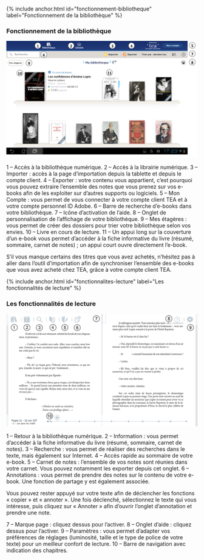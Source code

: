 {% include anchor.html id="fonctionnement-bibliotheque" label="Fonctionnement de la bibliothèque" %}
### Fonctionnement de la bibliothèque

![](/images/lire-tablette-Android-1.png)

1 – Accès à la bibliothèque numérique.
2 – Accès à la librairie numérique.
3 – Importer : accès à la page d’importation depuis la tablette et depuis le compte client.
4 – Exporter : votre contenu vous appartient, c’est pourquoi vous pouvez extraire l’ensemble des notes que vous prenez sur vos e-books afin de les exploiter sur d’autres supports ou logiciels.
5 – Mon Compte : vous permet de vous connecter à votre compte client TEA et à votre compte personnel ID Adobe.
6 – Barre de recherche d’e-books dans votre bibliothèque.
7 – Icône d’activation de l’aide.
8 – Onglet de personnalisation de l’affichage de votre bibliothèque.
9 – Mes étagères : vous permet de créer des dossiers pour trier votre bibliothèque selon vos envies.
10 – Livre en cours de lecture.
11 – Un appui long sur la couverture d’un e-book vous permet d’accéder à la fiche informative du livre (résumé, sommaire, carnet de notes) ; un appui court ouvre directement l’e-book.

<p class="protip">S’il vous manque certains des titres que vous avez achetés, n’hésitez pas à aller dans l’outil d’importation afin de synchroniser l’ensemble des e-books que vous avez acheté chez TEA, grâce à votre compte client TEA.</p>

{% include anchor.html id="fonctionnalites-lecture" label="Les fonctionnalités de lecture" %}
### Les fonctionnalités de lecture

![](/images/lire-tablette-Android-2.png)

1 – Retour à la bibliothèque numérique.
2 – Information : vous permet d’accéder à la fiche informative du livre (résumé, sommaire, carnet de notes).
3 – Recherche : vous permet de réaliser des recherches dans le texte, mais également sur Internet.
4 – Accès rapide au sommaire de votre e-book.
5 – Carnet de notes : l’ensemble de vos notes sont réunies dans votre carnet. Vous pouvez notamment les exporter depuis cet onglet.
6 – Annotations : vous permet de prendre des notes sur le contenu de votre e-book. Une fonction de partage y est également associée.

<p class="protip">Vous pouvez rester appuyé sur votre texte afin de déclencher les fonctions « copier » et « annoter ». Une fois déclenché, sélectionnez le texte qui vous intéresse, puis cliquez sur « Annoter » afin d’ouvrir l’onglet d’annotation et prendre une note.</p>

7 – Marque page : cliquez dessus pour l’activer.
8 – Onglet d’aide : cliquez dessus pour l’activer.
9 – Paramètres : vous permet d’adapter vos préférences de réglages (luminosité, taille et le type de police de votre texte) pour un meilleur confort de lecture.
10 – Barre de navigation avec indication des chapitres.

